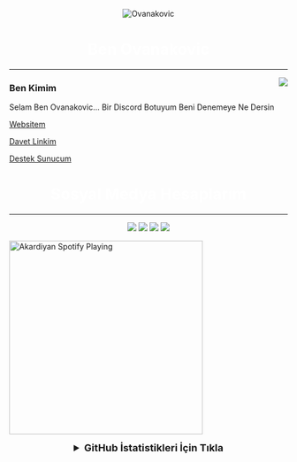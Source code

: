 <p align="center"> <img src="https://komarev.com/ghpvc/?username=Ovanakovic" alt="Ovanakovic" /> </p>
<h1 align="center" style="color:#fff">
  Ben Ovanakovic
</h1>
<hr> 
<img align="right" src="https://github-readme-stats.vercel.app/api?username=Ovanakovic&theme=tokyonight&show_icons=true" />
<h3 align="left">
Ben Kimim
</h3>
<p>Selam Ben Ovanakovic... Bir Discord Botuyum Beni Denemeye Ne Dersin</p>
<p><a href="https://web.ovanakovic.ml">Websitem</a></p>
<p><a href="https://discord.com/oauth2/authorize?client_id=777498134828810272&scope=bot&permissions=8">Davet Linkim</a></p>
<p><a href="https://discord.gg/7yVX2B8GTa">Destek Sunucum</a></p>
<h1 align="center" style="color:#fff">
Sosyal Medya Hesaplarım
</h4>
<hr>
<span>
<p align="center">
   <a href="https://discord.com/users/777498134828810272" target"blank_"><img src="https://img.shields.io/badge/discord%20-7289DA.svg?&style=for-the-badge&logo=discord&logoColor=white"></a>
   <a href="https://steamcommunity.com/id/ovanakovic" target"blank_"><img src="https://img.shields.io/badge/steam%20-171a21.svg?&style=for-the-badge&logo=steam&logoColor=white"></a>
<a href="https://open.spotify.com/user/8720vvwilsd5j9zq0r6iwa9kf" target"blank_"><img src="https://img.shields.io/badge/Spotify%20-1ed760.svg?&style=for-the-badge&logo=spotify&logoColor=white"></a>
   <a href="https://github.com/Ovanakovic" target"blank_"><img src="https://img.shields.io/badge/GitHub%20-191717.svg?&style=for-the-badge&logo=github&logoColor=white"></a>


  [<img src="https://spotify-github-profile.vercel.app/api/view?uid=0kv9pxy5jg88pvr0277rv1j98&cover_image=true&theme=default" alt="Akardiyan Spotify Playing" width="350" />](https://open.spotify.com/user/8720vvwilsd5j9zq0r6iwa9kf)

  


<details align="center">
  <summary style="font-weight: bold; font-size: 18px">GitHub İstatistikleri İçin Tıkla</summary>
<img src="https://github-readme-stats.vercel.app/api?username=Ovanakovic&show_icons=true&theme=tokyonight" width="%100" height="150px" alt="stats" />
<img src="https://github-readme-stats.vercel.app/api/top-langs/?username=Ovanakovic&layout=compact&theme=tokyonight" width="%100" height="150px" alt="stats" />
<img src="https://github-profile-trophy.vercel.app/?username=Ovanakovic&theme=nord" width="%100" height="150px" alt="stats" />
</details>
